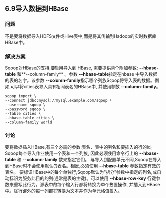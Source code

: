 <h2>6.9导入数据到HBase</h2>

<h3>问题</h3>
不是要将数据导入HDFS文件或Hive表中,而是将其传输到Hadoop的实时数据库HBase中。

<h3>解决方案</h3>

Sqoop对HBase的支持,要启用导入到 HBase, 需要提供两个附加参数: **--hbase-table** 和**--column-family** 。参数 **--hbase-table**指定在hbase
中导入数据的表的名字。该参数 **--column-family**指示哪个列族Sqoop将导入表的数据。例如,可以将cities表导入具有相同表名的HBase中, 并使用参数
**--column-family**。

```
sqoop import \
--connect jdbc:mysql://mysql.example.com/sqoop \
--username sqoop \
--password sqoop \
--table cities \
--hbase-table cities \
--column-family world
```

<h3>讨论</h3>

要将数据插入HBase,有三个必需的参数:表名、表中的列名和要插入的行的id。
Sqoop每个导入作业使用一个表和一个列族, 因此必须使用命令行上的 **--hbase-table** 和 **--column-family** 数来指定它们。
与导入到配置单元不同,Sqoop在导入到HBase时不会使用默认的表名。相反,必须使用  **--hbase-table** 参数指定有效的表名。
要标识HBase中的每个单独行,Sqoop默认为"拆分"参数中指定的列名,或自动标识为服务此目的的列(通常是表的主键)。可以使用 **--hbase-row-key** 
行键参数来重写此行为。源表中的每个输入行都将转换为单个放置操作, 并插入到HBase中。除行键外的每一列都将转换为文本并作为单元格值插入。
